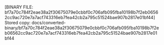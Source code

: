 [BINARY FILE: bf7a70c784f2eae38a2f30675079e0cbbf0c706afb095fba10198b7f2eb06562cc9ac720e7a7acf743316eb7fea42cb2a795c51524bae907b2817e01bf44]
Stored copy: docs/converted-binary/bf7a70c784f2eae38a2f30675079e0cbbf0c706afb095fba10198b7f2eb06562cc9ac720e7a7acf743316eb7fea42cb2a795c51524bae907b2817e01bf44
